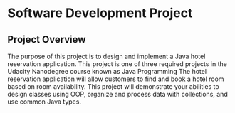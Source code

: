 # Software Development Project
## Project Overview
The purpose of this project is to design and implement a Java hotel reservation application. This project is one of three required projects in the Udacity Nanodegree course known as Java Programming
The hotel reservation application will allow customers to find and book a hotel room based on room availability. This project will demonstrate your abilities to design classes using OOP, organize and process data with collections, and use common Java types. 

